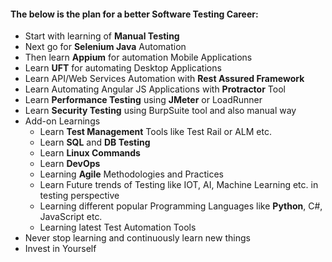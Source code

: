 #### The below is the plan for a better Software Testing Career:

- Start with learning of **Manual Testing**
- Next go for **Selenium Java** Automation
- Then learn **Appium** for automation Mobile Applications
- Learn **UFT** for automating Desktop Applications
- Learn API/Web Services Automation with **Rest Assured Framework**
- Learn Automating Angular JS Applications with **Protractor** Tool
- Learn **Performance Testing** using **JMeter** or LoadRunner
- Learn **Security Testing** using BurpSuite tool and also manual way
- Add-on Learnings
  - Learn **Test Management** Tools like Test Rail or ALM etc.
  - Learn **SQL** and **DB Testing**
  - Learn **Linux Commands**
  - Learn **DevOps**
  - Learning **Agile** Methodologies and Practices
  - Learn Future trends of Testing like IOT, AI, Machine Learning etc. in testing perspective
  - Learning different popular Programming Languages like **Python**, C#, JavaScript etc.
  - Learning latest Test Automation Tools
- Never stop learning and continuously learn new things
- Invest in Yourself
